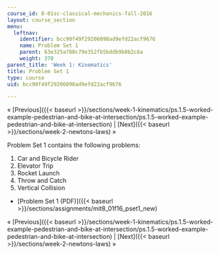 ```yaml
---
course_id: 8-01sc-classical-mechanics-fall-2016
layout: course_section
menu:
  leftnav:
    identifier: bcc90f49f29206098ad9efd22acf9676
    name: Problem Set 1
    parent: 63e325a780c79e352fb5bddb9b8b2c6a
    weight: 370
parent_title: 'Week 1: Kinematics'
title: Problem Set 1
type: course
uid: bcc90f49f29206098ad9efd22acf9676

---
```


« [Previous]({{< baseurl >}}/sections/week-1-kinematics/ps.1.5-worked-example-pedestrian-and-bike-at-intersection/ps.1.5-worked-example-pedestrian-and-bike-at-intersection) | [Next]({{< baseurl >}}/sections/week-2-newtons-laws) »

Problem Set 1 contains the following problems:

1.  Car and Bicycle Rider
2.  Elevator Trip
3.  Rocket Launch
4.  Throw and Catch
5.  Vertical Collision

*   [Problem Set 1 (PDF)]({{< baseurl >}}/sections/assignments/mit8_01f16_pset1_new)

« [Previous]({{< baseurl >}}/sections/week-1-kinematics/ps.1.5-worked-example-pedestrian-and-bike-at-intersection/ps.1.5-worked-example-pedestrian-and-bike-at-intersection) | [Next]({{< baseurl >}}/sections/week-2-newtons-laws) »